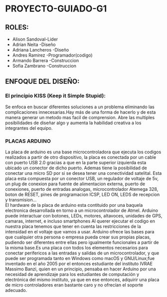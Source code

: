 # PROYECTO-GUIADO-G1
## ROLES: 
+ Alison Sandoval-Lider 
+ Adrian Neita -Diseño
+ Adriana Lancheros -Diseño
+ Andres Ramirez -Programador(codigo)
+ Armando Barrera -Construccion
+ Sofia Zambrano -Construccion 
## ENFOQUE DEL DISEÑO:
### El principio KISS (Keep it Simple Stupid):
Se enfoca en buscar diferentes soluciones a un problema eliminando las complicaciones innecesarias.Hay más de una forma de hacerlo y de esta manera generar un metodo mas facil de comprension. Abre las multiples posibilidades de diseñar algo y aumenta la habilidad creativa a los integrantes del equipo.
### PLACAS ARDUINO
 
La placa de arduino es una base microcontroladora que ejecuta los codigos realizados a partir de otro dispositivo, la placa es conectada por un cable con puerto USB 2.0 gracias a que en la parte superior izquierda esta ubicado un conector de dicho puerto. Ademas tiene la posibilidad de conectar una micro SD por si se desea tener una conectividad satelital.
Esta placa esta compuesta por un conector USB, un regulador de voltaje de 5v, un plug de conexion para fuente de alimentacion externa, puerto de conexiones, puerto de entradas analogas, microcontrolador Atemega 328, boton de RESET, pines de programacion ICSP, LED ON, LEDS de recepcion y transmision...  
El hardware de la placa de arduino esta contituido por una baquela electronica desarrollada en torno a un microcontrolador de Atmel. Arduino puede interactuar con botones, LEDs, motores, altavoces, unidades de GPS, camaras, internet, e incluso smartphones 
Al querer ejecutar el codigo en nuestra placa tenemos que tener en cuenta las restricciones de la intensidad en el voltaje que vamos a usar.
Arduino ofrece las bases para que cualquier otra persona o empresa pueda crear sus propias placas, pudiendo ser diferentes entre ellas pero igualmente funcionales a partir de la misma base.Es una placa con todos los elementos necesarios para conectar perifericos a las entradas y salidas de un microcontrolador, y que puede ser programada tanto en Windows como macOS y GNU/Linux;fue inventado en el año 2005 por el entonces estudiante del instituto IVRAE Massimo Banzi, quien en un principio, pensaba en hacer Arduino por una necesidad de aprendizaje para los estudiantes de computación y electrónica del mismo instituto, ya que en ese entonces, adquirir una placa de micro controladores eran bastante caro y no ofrecían el soporte adecuado.
